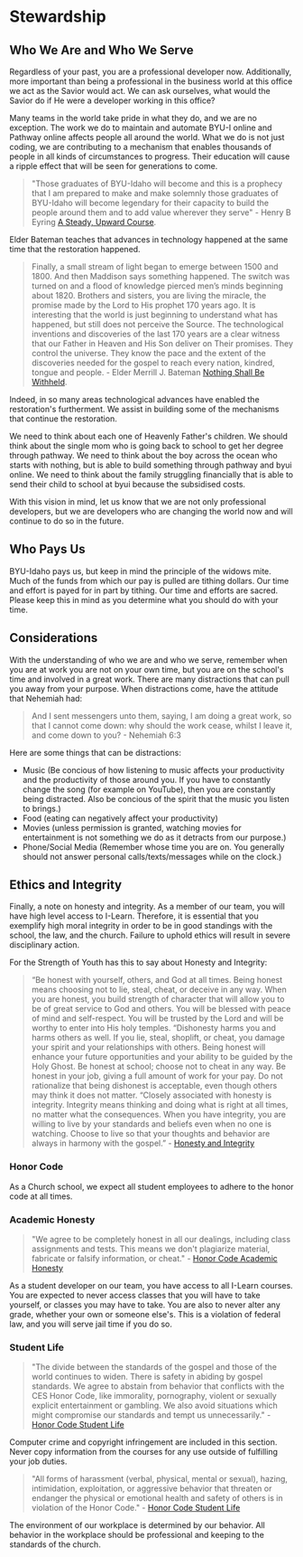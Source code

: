 # Stewardship

## Who We Are and Who We Serve
Regardless of your past, you are a professional developer now. Additionally, more important than being a professional in the business world at this office we act as the Savior would act. We can ask ourselves, what would the Savior do if He were a developer working in this office?

Many teams in the world take pride in what they do, and we are no exception. The work we do to maintain and automate BYU-I online and Pathway online affects people all around the world. What we do is not just coding, we are contributing to a mechanism that enables thousands of people in all kinds of circumstances to progress. Their education will cause a ripple effect that will be seen for generations to come. 

> "Those graduates of BYU-Idaho will become and this is a prophecy that I am prepared to make and make solemnly those graduates of BYU-Idaho will become legendary for their capacity to build the people around them and to add value wherever they serve" - Henry B Eyring [A Steady, Upward Course](http://www2.byui.edu/Presentations/Transcripts/Devotionals/2001_09_18_Eyring.htm).

Elder Bateman teaches that advances in technology happened at the same time that the restoration happened.

>Finally, a small stream of light began to emerge between 1500 and 1800.  And then Maddison says something happened.  The switch was turned on and a flood of knowledge pierced men’s minds beginning about 1820.
> Brothers and sisters, you are living the miracle, the promise made by the Lord to His prophet 170 years ago.  It is interesting that the world is just beginning to understand what has happened, but still does not perceive the Source.  The technological inventions and discoveries of the last 170 years are a clear witness that our Father in Heaven and His Son deliver on Their promises.  They control the universe.  They know the pace and the extent of the discoveries needed for the gospel to reach every nation, kindred, tongue and people. - Elder Merrill J. Bateman [Nothing Shall Be Withheld](http://www2.byui.edu/Presentations/Transcripts/Devotionals/2007_05_22_Bateman.htm).

Indeed, in so many areas technological advances have enabled the restoration's furtherment. We assist in building some of the mechanisms that continue the restoration.

We need to think about each one of Heavenly Father's children. We should think about the single mom who is going back to school to get her degree through pathway. We need to think about the boy across the ocean who starts with nothing, but is able to build something through pathway and byui online. We need to think about the family struggling financially that is able to send their child to school at byui because the subsidised costs.

With this vision in mind, let us know that we are not only professional developers, but we are developers who are changing the world now and will continue to do so in the future.

## Who Pays Us

BYU-Idaho pays us, but keep in mind the principle of the widows mite. Much of the funds from which our pay is pulled are tithing dollars. Our time and effort is payed for in part by tithing. Our time and efforts are sacred. Please keep this in mind as you determine what you should do with your time.

## Considerations

With the understanding of who we are and who we serve, remember when you are at work you are not on your own time, but you are on the school's time and involved in a great work. There are many distractions that can pull you away from your purpose. When distractions come, have the attitude that Nehemiah had:

>And I sent messengers unto them, saying, I am doing a great work, so that I cannot come down: why should the work cease, whilst I leave it, and come down to you? - Nehemiah 6:3

Here are some things that can be distractions:

- Music (Be concious of how listening to music affects your productivity and the productivity of those around you. If you have to constantly change the song (for example on YouTube), then you are constantly being distracted. Also be concious of the spirit that the music you listen to brings.)
- Food (eating can negatively affect your productivity)
- Movies (unless permission is granted, watching movies for entertainment is not something we do as it detracts from our purpose.)
- Phone/Social Media (Remember whose time you are on. You generally should not answer personal calls/texts/messages while on the clock.)

## Ethics and Integrity

Finally, a note on honesty and integrity. As a member of our team, you will have high level access to I-Learn. Therefore, it is essential that you exemplify high moral integrity in order to be in good standings with the school, the law, and the church. Failure to uphold ethics will result in severe disciplinary action.

For the Strength of Youth has this to say about Honesty and Integrity:
>“Be honest with yourself, others, and God at all times. Being honest means choosing not to lie, steal, cheat, or deceive in any way. When you are honest, you build strength of character that will allow you to be of great service to God and others. You will be blessed with peace of mind and self-respect. You will be trusted by the Lord and will be worthy to enter into His holy temples.
>“Dishonesty harms you and harms others as well. If you lie, steal, shoplift, or cheat, you damage your spirit and your relationships with others. Being honest will enhance your future opportunities and your ability to be guided by the Holy Ghost. Be honest at school; choose not to cheat in any way. Be honest in your job, giving a full amount of work for your pay. Do not rationalize that being dishonest is acceptable, even though others may think it does not matter.
>“Closely associated with honesty is integrity. Integrity means thinking and doing what is right at all times, no matter what the consequences. When you have integrity, you are willing to live by your standards and beliefs even when no one is watching. Choose to live so that your thoughts and behavior are always in harmony with the gospel.” - [Honesty and Integrity](https://www.lds.org/youth/for-the-strength-of-youth/honesty-and-integrity?lang=eng)

### Honor Code
As a Church school, we expect all student employees to adhere to the honor code at all times.

### Academic Honesty
> "We agree to be completely honest in all our dealings, including class assignments and tests. This means we don't plagiarize material, fabricate or falsify information, or cheat." - [Honor Code Academic Honesty](http://www.byui.edu/student-honor-office/ces-honor-code/academic-honesty)

As a student developer on our team, you have access to all I-Learn courses. You are expected to never access classes that you will have to take yourself, or classes you may have to take. You are also to never alter any grade, whether your own or someone else's. This is a violation of federal law, and you will serve jail time if you do so.

### Student Life

> "The divide between the standards of the gospel and those of the world continues to widen. There is safety in abiding by gospel standards. We agree to abstain from behavior that conflicts with the CES Honor Code, like immorality, pornography, violent or sexually explicit entertainment or gambling. We also avoid situations which might compromise our standards and tempt us unnecessarily." - [Honor Code Student Life](http://www.byui.edu/student-honor-office/ces-honor-code/student-life)

Computer crime and copyright infringement are included in this section. Never copy information from the courses for any use outside of fulfilling your job duties.

> "All forms of harassment (verbal, physical, mental or sexual), hazing, intimidation, exploitation, or aggressive behavior that threaten or endanger the physical or emotional health and safety of others is in violation of the Honor Code." - [Honor Code Student Life](http://www.byui.edu/student-honor-office/ces-honor-code/student-life)

The environment of our workplace is determined by our behavior. All behavior in the workplace should be professional and keeping to the standards of the church.
